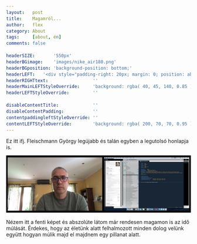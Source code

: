 ```yaml
---
layout:   post
title:    Magamról...
author:   flex
category: About
tags:     [about, én]
comments: false

headerSIZE:       '550px'
headerBGimage:    'images/nike_air180.png'
headerBGposition: 'background-position: bottom;'
headerLEFT:   '<div style="padding-right: 20px; margin: 0; position: absolute; top: 50%; -ms-transform: translateY(-50%); transform: translateY(-50%);">Fleischmann György vagyok.<p>Ezeken az oldalakon rólam találhatsz majd meg néhány dolgot.</p><p>Mohácson születtem és egy kisebb (>20év) budapesti kitérő után most újra Mohácson élek és még mindig informatikusként dolgozom.</p></div>'
headerRIGHTtext:  				 ''
headerMainLEFTStyleOverride:     'background: rgba( 40, 45, 140, 0.85 ); position: relative;'
headerLEFTStyleOverride:         ''

disableContentTitle:             ''
disableContentPadding:           ''
contentpaddingleftStyleOverride: ''
contentLEFTStyleOverride:        'background: rgba( 200, 70, 70, 0.95 )'
---
```


Ez itt ifj. Fleischmann György legújabb és talán egyben a legutolsó honlapja is.

<img class="shadow" src="images/me_20220526_000001_final.jpg">

Nézem itt a fenti képet és abszolúte látom már rendesen magamon is az idő múlását. Érdekes, hogy az életünk alatt felhalmozott minden dolog velünk együtt hogyan múlik majd el majdnem egy pillanat alatt.